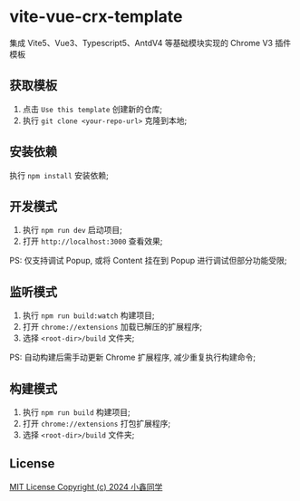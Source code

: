 # vite-vue-crx-template

集成 Vite5、Vue3、Typescript5、AntdV4 等基础模块实现的 Chrome V3 插件模板

## 获取模板

1. 点击 `Use this template` 创建新的仓库;
2. 执行 `git clone <your-repo-url>` 克隆到本地;

## 安装依赖

执行 `npm install` 安装依赖;

## 开发模式

1. 执行 `npm run dev` 启动项目;
2. 打开 `http://localhost:3000` 查看效果;

PS: 仅支持调试 Popup, 或将 Content 挂在到 Popup 进行调试但部分功能受限;

## 监听模式

1. 执行 `npm run build:watch` 构建项目;
2. 打开 `chrome://extensions` 加载已解压的扩展程序;
3. 选择 `<root-dir>/build` 文件夹;

PS: 自动构建后需手动更新 Chrome 扩展程序, 减少重复执行构建命令;

## 构建模式

1. 执行 `npm run build` 构建项目;
2. 打开 `chrome://extensions` 打包扩展程序;
3. 选择 `<root-dir>/build` 文件夹;

## License

[MIT License Copyright (c) 2024 小鑫同学](./LICENSE)
